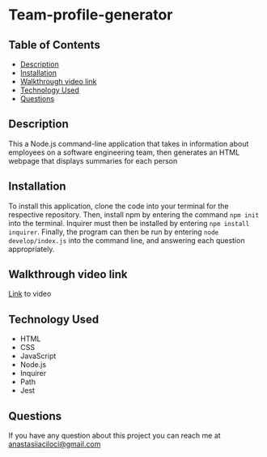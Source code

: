 # Team-profile-generator

## Table of Contents

- [Description](#description)
- [Installation](#installation)
- [Walkthrough video link](https://drive.google.com/drive/folders/1D0q09gDZqlGGoto2uVVIMha7ml4fyof4?usp=sharing)
- [Technology Used](#technology-used)
- [Questions](#questions)

## Description

This a Node.js command-line application that takes in information about employees on a software engineering team, then generates an HTML webpage that displays summaries for each person

## Installation

To install this application, clone the code into your terminal for the respective repository. Then, install npm by entering the command `npm init` into the terminal. Inquirer must then be installed by entering `npm install inquirer`. Finally, the program can then be run by entering `node develop/index.js` into the command line, and answering each question appropriately.

## Walkthrough video link

[Link](https://drive.google.com/drive/folders/1D0q09gDZqlGGoto2uVVIMha7ml4fyof4?usp=sharing) to video

## Technology Used

- HTML
- CSS
- JavaScript
- Node.js
- Inquirer
- Path
- Jest

## Questions

If you have any question about this project you can reach me at anastasiiaciloci@gmail.com
